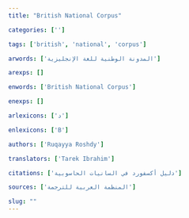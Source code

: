 ```yaml
---
title: "British National Corpus"

categories: ['']

tags: ['british', 'national', 'corpus']

arwords: ['المدونة الوطنية للغة اﻹنجليزية']

arexps: []

enwords: ['British National Corpus']

enexps: []

arlexicons: ['د']

enlexicons: ['B']

authors: ['Ruqayya Roshdy']

translators: ['Tarek Ibrahim']

citations: ['دليل أكسفورد في السانيات الحاسوبية']

sources: ['المنظمة العربية للترجمة']

slug: ""
---
```

